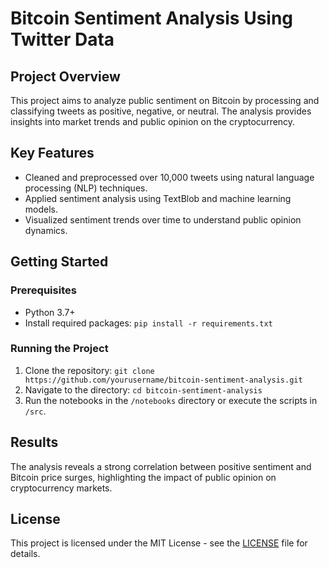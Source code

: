 # Bitcoin Sentiment Analysis Using Twitter Data

## Project Overview
This project aims to analyze public sentiment on Bitcoin by processing and classifying tweets as positive, negative, or neutral. The analysis provides insights into market trends and public opinion on the cryptocurrency.

## Key Features
- Cleaned and preprocessed over 10,000 tweets using natural language processing (NLP) techniques.
- Applied sentiment analysis using TextBlob and machine learning models.
- Visualized sentiment trends over time to understand public opinion dynamics.

## Getting Started
### Prerequisites
- Python 3.7+
- Install required packages: `pip install -r requirements.txt`

### Running the Project
1. Clone the repository: `git clone https://github.com/yourusername/bitcoin-sentiment-analysis.git`
2. Navigate to the directory: `cd bitcoin-sentiment-analysis`
3. Run the notebooks in the `/notebooks` directory or execute the scripts in `/src`.

## Results
The analysis reveals a strong correlation between positive sentiment and Bitcoin price surges, highlighting the impact of public opinion on cryptocurrency markets.

## License
This project is licensed under the MIT License - see the [LICENSE](LICENSE) file for details.
